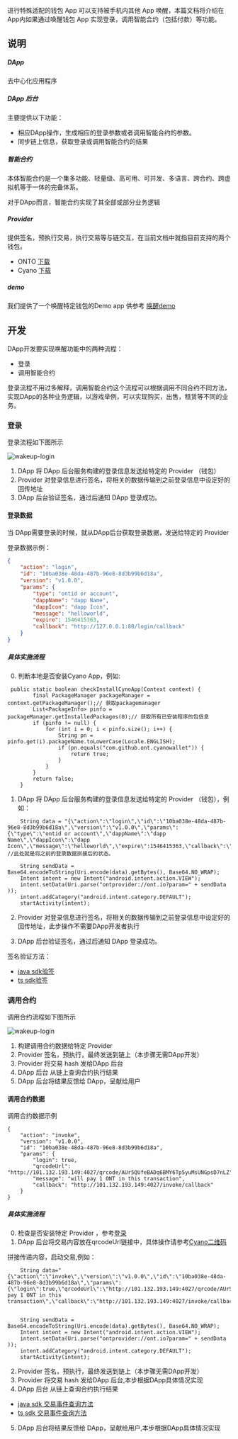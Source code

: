 


进行特殊适配的钱包 App 可以支持被手机内其他 App 唤醒，本篇文档将介绍在App内如果通过唤醒钱包 App 实现登录，调用智能合约（包括付款）等功能。

## 说明

##### DApp
去中心化应用程序

##### DApp 后台
主要提供以下功能：
- 相应DApp操作，生成相应的登录参数或者调用智能合约的参数。
- 同步链上信息，获取登录或调用智能合约的结果

##### 智能合约
本体智能合约是一个集多功能、轻量级、高可用、可并发、多语言、跨合约、跨虚拟机等于一体的完备体系。

对于DApp而言，智能合约实现了其全部或部分业务逻辑

##### Provider
提供签名，预执行交易，执行交易等与链交互，在当前文档中就指目前支持的两个钱包。
- ONTO [下载](https://onto.app)
- Cyano [下载](http://101.132.193.149/files/app-debug.apk)

##### demo
我们提供了一个唤醒特定钱包的Demo app 供参考 [唤醒demo](https://github.com/ontio-cyano/android-app-demo)

## 开发

DApp开发要实现唤醒功能中的两种流程：
- 登录
- 调用智能合约

登录流程不用过多解释，调用智能合约这个流程可以根据调用不同合约不同方法，实现DApp的各种业务逻辑，以游戏举例，可以实现购买，出售，租赁等不同的业务。

### 登录

登录流程如下图所示

![wakeup-login](https://raw.githubusercontent.com/ontio/documentation/master/dev-website-docs/assets/integration/wakeupLogin.png)

1. DApp 将 DApp 后台服务构建的登录信息发送给特定的 Provider （钱包）
2. Provider 对登录信息进行签名，将相关的数据传输到之前登录信息中设定好的回传地址
3. DApp 后台验证签名，通过后通知 DApp 登录成功。

#### 登录数据

当 DApp需要登录的时候，就从DApp后台获取登录数据，发送给特定的 Provider

登录数据示例：
```json
{
	"action": "login",
	"id": "10ba038e-48da-487b-96e8-8d3b99b6d18a",
	"version": "v1.0.0",
	"params": {
		"type": "ontid or account",
		"dappName": "dapp Name",
		"dappIcon": "dapp Icon",
		"message": "helloworld",
		"expire": 1546415363,
		"callback": "http://127.0.0.1:80/login/callback"
	}
}
```

##### 具体实施流程

0. 判断本地是否安装Cyano App，例如:
```
 public static boolean checkInstallCynoApp(Context context) {
        final PackageManager packageManager = context.getPackageManager();// 获取packagemanager
        List<PackageInfo> pinfo = packageManager.getInstalledPackages(0);// 获取所有已安装程序的包信息
        if (pinfo != null) {
            for (int i = 0; i < pinfo.size(); i++) {
                String pn = pinfo.get(i).packageName.toLowerCase(Locale.ENGLISH);
                if (pn.equals("com.github.ont.cyanowallet")) {
                    return true;
                }
            }
        }
        return false;
    }
```


1.  DApp 将 DApp 后台服务构建的登录信息发送给特定的 Provider （钱包），例如：
```
    String data = "{\"action\":\"login\",\"id\":\"10ba038e-48da-487b-96e8-8d3b99b6d18a\",\"version\":\"v1.0.0\",\"params\":{\"type\":\"ontid or account\",\"dappName\":\"dapp Name\",\"dappIcon\":\"dapp Icon\",\"message\":\"helloworld\",\"expire\":1546415363,\"callback\":\"http://127.0.0.1:80/login/callback\"}}"; //此处就是将之前的登录数据拼接后的状态。

    String sendData = Base64.encodeToString(Uri.encode(data).getBytes(), Base64.NO_WRAP);
    Intent intent = new Intent("android.intent.action.VIEW");
    intent.setData(Uri.parse("ontprovider://ont.io?param=" + sendData ));
    intent.addCategory("android.intent.category.DEFAULT");
    startActivity(intent);
```

2. Provider 对登录信息进行签名，将相关的数据传输到之前登录信息中设定好的回传地址，此步操作不需要DApp开发者执行

3. DApp 后台验证签名，通过后通知 DApp 登录成功。

签名验证方法：
* [java sdk验签](https://github.com/ontio/ontology-java-sdk/blob/master/docs/cn/interface.md#%E7%AD%BE%E5%90%8D%E9%AA%8C%E7%AD%BE)
* [ts sdk验签](https://github.com/ontio/ontology-ts-sdk/blob/master/test/ecdsa.crypto.test.ts)


### 调用合约

调用合约流程如下图所示

![wakeup-login](https://raw.githubusercontent.com/ontio/documentation/master/dev-website-docs/assets/integration/wakeupInvoke.png)

1. 构建调用合约数据给特定 Provider
2. Provider 签名，预执行，最终发送到链上（本步骤无需DApp开发）
3. Provider 将交易 hash 发给DApp 后台
4. DApp 后台 从链上查询合约执行结果
5. DApp 后台将结果反馈给 DApp，呈献给用户

#### 调用合约数据

调用合约数据示例
```
{
	"action": "invoke",
	"version": "v1.0.0",
	"id": "10ba038e-48da-487b-96e8-8d3b99b6d18a",
	"params": {
		"login": true,
		"qrcodeUrl": "http://101.132.193.149:4027/qrcode/AUr5QUfeBADq6BMY6Tp5yuMsUNGpsD7nLZ",
		"message": "will pay 1 ONT in this transaction",
		"callback": "http://101.132.193.149:4027/invoke/callback"
	}
}
```
##### 具体实施流程

0. 检查是否安装特定 Provider ，参考[登录](#登录)
1. DApp 后台将交易内容放在qrcodeUrl链接中，具体操作请参考[Cyano二维码](https://github.com/ontio-cyano/CEPs/blob/master/CEPS/CEP1.mediawiki#Invoke_a_Smart_Contract-2)

 拼接传递内容，启动交易,例如：

```
    String data="{\"action\":\"invoke\",\"version\":\"v1.0.0\",\"id\":\"10ba038e-48da-487b-96e8-8d3b99b6d18a\",\"params\":{\"login\":true,\"qrcodeUrl\":\"http://101.132.193.149:4027/qrcode/AUr5QUfeBADq6BMY6Tp5yuMsUNGpsD7nLZ\",\"message\":\"will pay 1 ONT in this transaction\",\"callback\":\"http://101.132.193.149:4027/invoke/callback\"}}";


    String sendData = Base64.encodeToString(Uri.encode(data).getBytes(), Base64.NO_WRAP);
    Intent intent = new Intent("android.intent.action.VIEW");
    intent.setData(Uri.parse("ontprovider://ont.io?param=" + sendData ));
    intent.addCategory("android.intent.category.DEFAULT");
    startActivity(intent);
```

2. Provider 签名，预执行，最终发送到链上（本步骤无需DApp开发）
3. Provider 将交易 hash 发给DApp 后台,本步根据DApp具体情况实现
4. DApp 后台 从链上查询合约执行结果
  - [java sdk 交易事件查询方法](https://github.com/ontio/ontology-java-sdk/blob/master/docs/cn/basic.md#%E4%B8%8E%E9%93%BE%E4%BA%A4%E4%BA%92%E6%8E%A5%E5%8F%A3)
  - [ts sdk 交易事件查询方法](https://github.com/ontio/ontology-ts-sdk/blob/master/test/websocket.test.ts)
5. DApp 后台将结果反馈给 DApp，呈献给用户,本步根据DApp具体情况实现
